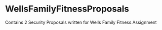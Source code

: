 # WellsFamilyFitnessProposals
Contains 2 Security Proposals written for Wells Family Fitness Assignment
